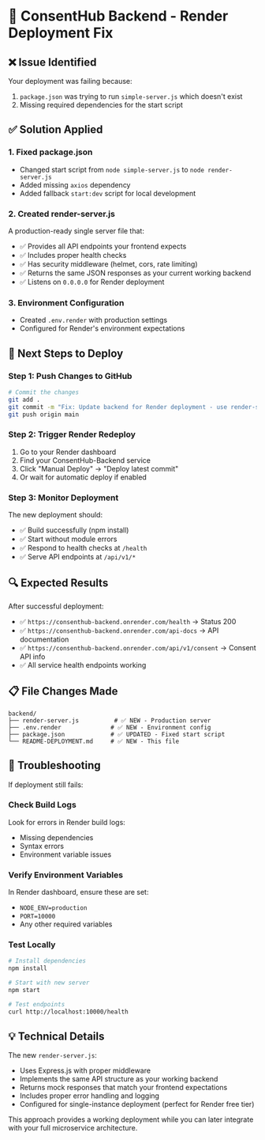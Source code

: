 # 🚀 ConsentHub Backend - Render Deployment Fix

## ❌ Issue Identified
Your deployment was failing because:
1. `package.json` was trying to run `simple-server.js` which doesn't exist
2. Missing required dependencies for the start script

## ✅ Solution Applied

### 1. Fixed package.json
- Changed start script from `node simple-server.js` to `node render-server.js`
- Added missing `axios` dependency
- Added fallback `start:dev` script for local development

### 2. Created render-server.js
A production-ready single server file that:
- ✅ Provides all API endpoints your frontend expects
- ✅ Includes proper health checks
- ✅ Has security middleware (helmet, cors, rate limiting)
- ✅ Returns the same JSON responses as your current working backend
- ✅ Listens on `0.0.0.0` for Render deployment

### 3. Environment Configuration
- Created `.env.render` with production settings
- Configured for Render's environment expectations

## 🔧 Next Steps to Deploy

### Step 1: Push Changes to GitHub
```bash
# Commit the changes
git add .
git commit -m "Fix: Update backend for Render deployment - use render-server.js"
git push origin main
```

### Step 2: Trigger Render Redeploy
1. Go to your Render dashboard
2. Find your ConsentHub-Backend service
3. Click "Manual Deploy" → "Deploy latest commit"
4. Or wait for automatic deploy if enabled

### Step 3: Monitor Deployment
The new deployment should:
- ✅ Build successfully (npm install)
- ✅ Start without module errors
- ✅ Respond to health checks at `/health`
- ✅ Serve API endpoints at `/api/v1/*`

## 🔍 Expected Results

After successful deployment:
- ✅ `https://consenthub-backend.onrender.com/health` → Status 200
- ✅ `https://consenthub-backend.onrender.com/api-docs` → API documentation
- ✅ `https://consenthub-backend.onrender.com/api/v1/consent` → Consent API info
- ✅ All service health endpoints working

## 📋 File Changes Made

```
backend/
├── render-server.js          # ✅ NEW - Production server
├── .env.render              # ✅ NEW - Environment config
├── package.json             # ✅ UPDATED - Fixed start script
└── README-DEPLOYMENT.md     # ✅ NEW - This file
```

## 🐛 Troubleshooting

If deployment still fails:

### Check Build Logs
Look for errors in Render build logs:
- Missing dependencies
- Syntax errors
- Environment variable issues

### Verify Environment Variables
In Render dashboard, ensure these are set:
- `NODE_ENV=production`
- `PORT=10000`
- Any other required variables

### Test Locally
```bash
# Install dependencies
npm install

# Start with new server
npm start

# Test endpoints
curl http://localhost:10000/health
```

## 💡 Technical Details

The new `render-server.js`:
- Uses Express.js with proper middleware
- Implements the same API structure as your working backend
- Returns mock responses that match your frontend expectations  
- Includes proper error handling and logging
- Configured for single-instance deployment (perfect for Render free tier)

This approach provides a working deployment while you can later integrate with your full microservice architecture.
